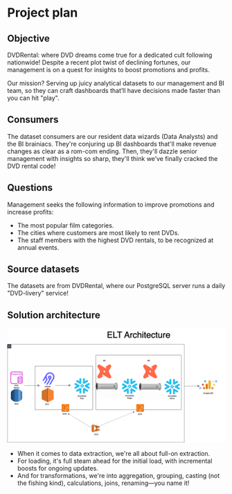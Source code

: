# Project plan

## Objective

DVDRental: where DVD dreams come true for a dedicated cult following nationwide! Despite a recent plot twist of declining fortunes, our management is on a quest for insights to boost promotions and profits.

Our mission? Serving up juicy analytical datasets to our management and BI team, so they can craft dashboards that’ll have decisions made faster than you can hit "play".

## Consumers

The dataset consumers are our resident data wizards (Data Analysts) and the BI brainiacs. They're conjuring up BI dashboards that'll make revenue changes as clear as a rom-com ending. Then, they'll dazzle senior management with insights so sharp, they'll think we’ve finally cracked the DVD rental code!

## Questions

Management seeks the following information to improve promotions and increase profits:

- The most popular film categories.
- The cities where customers are most likely to rent DVDs.
- The staff members with the highest DVD rentals, to be recognized at annual events.

## Source datasets

The datasets are from DVDRental, where our PostgreSQL server runs a daily "DVD-livery" service!

## Solution architecture

![Logo](https://github.com/rockerben/de-project2/blob/main/assets/elt-architecture.png)

- When it comes to data extraction, we're all about full-on extraction.
- For loading, it's full steam ahead for the initial load, with incremental boosts for ongoing updates.
- And for transformations, we're into aggregation, grouping, casting (not the fishing kind), calculations, joins, renaming—you name it!
